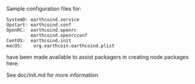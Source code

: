 Sample configuration files for:
```
SystemD: earthcoind.service
Upstart: earthcoind.conf
OpenRC:  earthcoind.openrc
         earthcoind.openrcconf
CentOS:  earthcoind.init
macOS:    org.earthcoin.earthcoind.plist
```
have been made available to assist packagers in creating node packages here.

See doc/init.md for more information.
